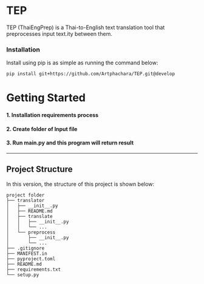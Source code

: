# TEP
TEP (ThaiEngPrep) is a Thai-to-English text translation tool that preprocesses input text.ity between them.

### Installation

Install using pip is as simple as running the command below:

```commandline
pip install git+https://github.com/Artphachara/TEP.git@develop
```

# Getting Started
#### 1.	Installation requirements process
#### 2.	Create folder of Input file
#### 3. Run main.py and this program will return result

---

## Project Structure
In this version, the structure of this project is shown below:

```
project folder
├── translator
│   ├── __init__.py
│   ├── README.md
│   ├── translate
│   │   ├── __init__.py
│   │   └── ...
│   └── preprocess
│       ├── __init__.py
│       └── ...
├── .gitignore
├── MANIFEST.in
├── pyproject.toml
├── README.md
├── requirements.txt
└── setup.py
```
